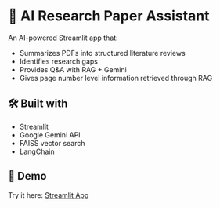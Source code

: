 # 📄 AI Research Paper Assistant

An AI-powered Streamlit app that:
- Summarizes PDFs into structured literature reviews
- Identifies research gaps
- Provides Q&A with RAG + Gemini
- Gives page number level information retrieved through RAG

## 🛠️ Built with
- Streamlit
- Google Gemini API
- FAISS vector search
- LangChain

## 🚀 Demo
Try it here: [Streamlit App](https://your-app-link.streamlit.app)

